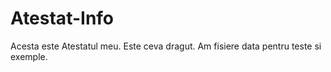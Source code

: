 # Atestat-Info
Acesta este Atestatul meu. Este ceva dragut. Am fisiere data pentru teste si exemple.
